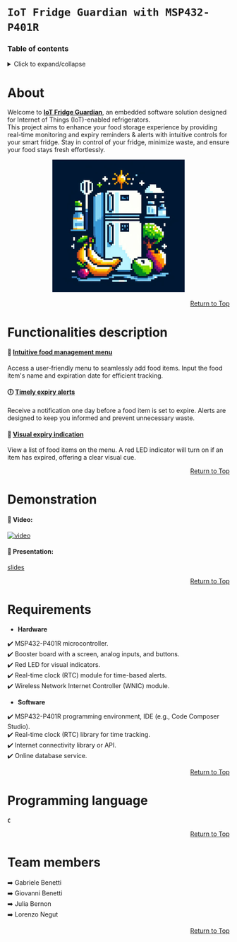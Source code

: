 # `IoT Fridge Guardian with MSP432-P401R`


### Table of contents

<details>
<summary>Click to expand/collapse</summary>

1. [About project](#about)
2. [Functionalities description](#functionalities-description)
3. [Demonstration](#demonstration)
4. [Requirements](#requirements)
5. [Programming language](#programming-language)
6. [Team members & contributions](#team-members)

</details>



# About

Welcome to <ins>**IoT Fridge Guardian**</ins>, an embedded software solution designed for Internet of Things (IoT)-enabled refrigerators.  
This project aims to enhance your food storage experience by providing real-time monitoring and expiry reminders & alerts with intuitive controls for your smart fridge.
Stay in control of your fridge, minimize waste, and ensure your food stays fresh effortlessly.

<div align="center">
  <a> <img src="/Images/fridgeLogo.jpg" width="300" height="300"> </a>
</div>

<div align="right">
    
[Return to Top](#table-of-contents)

</div>



# Functionalities description

#### :meat_on_bone: <ins>Intuitive food management menu</ins>
Access a user-friendly menu to seamlessly add food items. Input the food item's name and expiration date for efficient tracking.

#### :clock6: <ins>Timely expiry alerts</ins>
Receive a notification one day before a food item is set to expire. Alerts are designed to keep you informed and prevent unnecessary waste.

#### :red_circle: <ins>Visual expiry indication</ins>
View a list of food items on the menu. A red LED indicator will turn on if an item has expired, offering a clear visual cue.

<div align="right">
    
[Return to Top](#table-of-contents)

</div>



# Demonstration

#### :movie_camera: Video:  
[![video](http://img.youtube.com/vi/YOUTUBE_VIDEO_ID_HERE/0.jpg)](http://www.youtube.com/watch?v=YOUTUBE_VIDEO_ID_HERE "Video Title")  

#### :paperclip: Presentation:  
[slides](...link)

<div align="right">
    
[Return to Top](#table-of-contents)

</div>



# Requirements

- **Hardware**

:heavy_check_mark: MSP432-P401R microcontroller.  
:heavy_check_mark: Booster board with a screen, analog inputs, and buttons.  
:heavy_check_mark: Red LED for visual indicators.  
:heavy_check_mark: Real-time clock (RTC) module for time-based alerts.  
:heavy_check_mark: Wireless Network Internet Controller (WNIC) module.  

- **Software**

:heavy_check_mark: MSP432-P401R programming environment, IDE (e.g., Code Composer Studio).  
:heavy_check_mark: Real-time clock (RTC) library for time tracking.  
:heavy_check_mark: Internet connectivity library or API.  
:heavy_check_mark: Online database service.  

<div align="right">
    
[Return to Top](#table-of-contents)

</div>



# Programming language

**`C`**

<div align="right">
    
[Return to Top](#table-of-contents)

</div>



# Team members

:arrow_right: Gabriele Benetti  
:arrow_right: Giovanni Benetti  
:arrow_right: Julia Bernon  
:arrow_right: Lorenzo Negut  

<div align="right">
    
[Return to Top](#table-of-contents)

</div>

